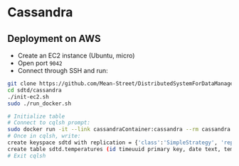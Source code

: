 # Cassandra

## Deployment on AWS

* Create an EC2 instance (Ubuntu, micro)
* Open port `9042`
* Connect through SSH and run:

```bash
git clone https://github.com/Mean-Street/DistributedSystemForDataManagement sdtd
cd sdtd/cassandra
./init-ec2.sh
sudo ./run_docker.sh

# Initialize table
# Connect to cqlsh prompt:
sudo docker run -it --link cassandraContainer:cassandra --rm cassandra cqlsh cassandra
# Once in cqlsh, write:
create keyspace sdtd with replication = {'class':'SimpleStrategy', 'replication_factor':1};
create table sdtd.temperatures (id timeuuid primary key, date text, temperature double);
# Exit cqlsh
```
